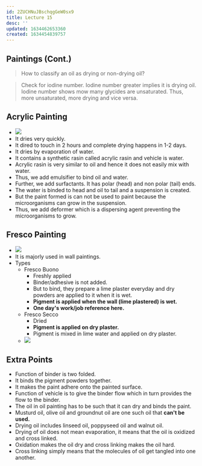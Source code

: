 ```yaml
---
id: 2ZUCHNuJBschqgGeW0sx9
title: Lecture 15
desc: ''
updated: 1634462653360
created: 1634454839757
---
```



## Paintings (Cont.)

> How to classify an oil as drying or non-drying oil?

> Check for iodine number. Iodine number greater implies it is drying oil. Iodine number shows mow many glycides are unsaturated. Thus, more unsaturated, more drying and vice versa.

## Acrylic Painting

- ![](/assets/images/2021-10-17-14-43-34.png)
- It dries very quickly.
- It dired to touch in 2 hours and complete drying happens in 1-2 days.
- It dries by evaporation of water.
- It contains a synthetic rasin called acrylic rasin and vehicle is water.
- Acrylic rasin is very similar to oil and hence it does not easily mix with water.
- Thus, we add emulsifier to bind oil and water.
- Further, we add surfactants. It has polar (head) and non polar (tail) ends.
- The water is binded to head and oil to tail and a suspension is created.
- But the paint formed is can not be used to paint because the microorganisms can grow in the suspension.
- Thus, we add deformer which is a dispersing agent preventing the microorganisms to grow.

## Fresco Painting

- ![](/assets/images/2021-10-17-14-49-39.png)
- It is majorly used in wall paintings.
- Types
  - Fresco Buono
    - Freshly applied
    - Binder/adhesive is not added.
    - But to bind, they prepare a lime plaster everyday and dry powders are applied to it when it is wet.
    - **Pigment is applied when the wall (lime plastered) is wet.**
    - **One day's work/job reference here.**
  - Fresco Secco
    - Dried
    - **Pigment is applied on dry plaster.**
    - Pigment is mixed in lime water and applied on dry plaster.
  - ![](/assets/images/2021-10-17-14-53-26.png)

## Extra Points

- Function of binder is two folded.
- It binds the pigment powders together.
- It makes the paint adhere onto the painted surface.
- Function of vehicle is to give the binder flow which in turn provides the flow to the binder.
- The oil in oil painting has to be such that it can dry and binds the paint.
- Musturd oil, olive oil and groundnut oil are  one such oil that **can't be used.**
- Drying oil includes linseed oil, poppyseed oil and walnut oil.
- Drying of oil does not mean evaporation, it means that the oil is oxidized and cross linked.
- Oxidation makes the oil dry and cross linking makes the oil hard.
- Cross linking simply means that the molecules of oil get tangled into one another.

